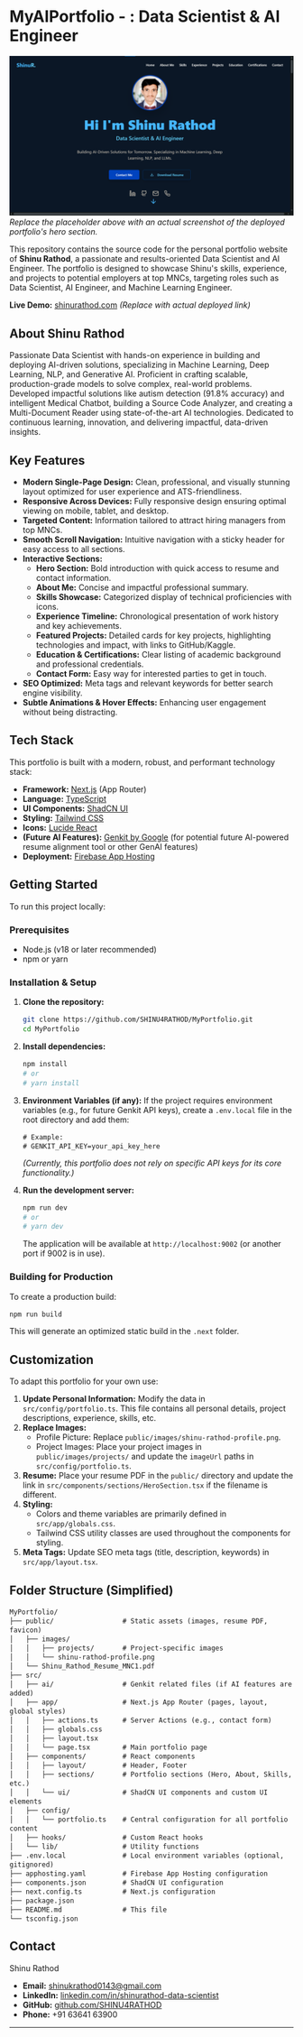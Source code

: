 
# MyAIPortfolio - : Data Scientist & AI Engineer

![MyAIPortfolio Hero Section Screenshot](livedemo.png)
*Replace the placeholder above with an actual screenshot of the deployed portfolio's hero section.*

This repository contains the source code for the personal portfolio website of **Shinu Rathod**, a passionate and results-oriented Data Scientist and AI Engineer. The portfolio is designed to showcase Shinu's skills, experience, and projects to potential employers at top MNCs, targeting roles such as Data Scientist, AI Engineer, and Machine Learning Engineer.

**Live Demo:** [shinurathod.com](https://shinurathod.com) *(Replace with actual deployed link)*

## About Shinu Rathod

Passionate Data Scientist with hands-on experience in building and deploying AI-driven solutions, specializing in Machine Learning, Deep Learning, NLP, and Generative AI. Proficient in crafting scalable, production-grade models to solve complex, real-world problems. Developed impactful solutions like autism detection (91.8% accuracy) and intelligent Medical Chatbot, building a Source Code Analyzer, and creating a Multi-Document Reader using state-of-the-art AI technologies. Dedicated to continuous learning, innovation, and delivering impactful, data-driven insights.

## Key Features

*   **Modern Single-Page Design:** Clean, professional, and visually stunning layout optimized for user experience and ATS-friendliness.
*   **Responsive Across Devices:** Fully responsive design ensuring optimal viewing on mobile, tablet, and desktop.
*   **Targeted Content:** Information tailored to attract hiring managers from top MNCs.
*   **Smooth Scroll Navigation:** Intuitive navigation with a sticky header for easy access to all sections.
*   **Interactive Sections:**
    *   **Hero Section:** Bold introduction with quick access to resume and contact information.
    *   **About Me:** Concise and impactful professional summary.
    *   **Skills Showcase:** Categorized display of technical proficiencies with icons.
    *   **Experience Timeline:** Chronological presentation of work history and key achievements.
    *   **Featured Projects:** Detailed cards for key projects, highlighting technologies and impact, with links to GitHub/Kaggle.
    *   **Education & Certifications:** Clear listing of academic background and professional credentials.
    *   **Contact Form:** Easy way for interested parties to get in touch.
*   **SEO Optimized:** Meta tags and relevant keywords for better search engine visibility.
*   **Subtle Animations & Hover Effects:** Enhancing user engagement without being distracting.

## Tech Stack

This portfolio is built with a modern, robust, and performant technology stack:

*   **Framework:** [Next.js](https://nextjs.org/) (App Router)
*   **Language:** [TypeScript](https://www.typescriptlang.org/)
*   **UI Components:** [ShadCN UI](https://ui.shadcn.com/)
*   **Styling:** [Tailwind CSS](https://tailwindcss.com/)
*   **Icons:** [Lucide React](https://lucide.dev/)
*   **(Future AI Features):** [Genkit by Google](https://firebase.google.com/docs/genkit) (for potential future AI-powered resume alignment tool or other GenAI features)
*   **Deployment:** [Firebase App Hosting](https://firebase.google.com/docs/app-hosting)

## Getting Started

To run this project locally:

### Prerequisites

*   Node.js (v18 or later recommended)
*   npm or yarn

### Installation & Setup

1.  **Clone the repository:**
    ```bash
    git clone https://github.com/SHINU4RATHOD/MyPortfolio.git
    cd MyPortfolio
    ```

2.  **Install dependencies:**
    ```bash
    npm install
    # or
    # yarn install
    ```

3.  **Environment Variables (if any):**
    If the project requires environment variables (e.g., for future Genkit API keys), create a `.env.local` file in the root directory and add them:
    ```env
    # Example:
    # GENKIT_API_KEY=your_api_key_here
    ```
    *(Currently, this portfolio does not rely on specific API keys for its core functionality.)*

4.  **Run the development server:**
    ```bash
    npm run dev
    # or
    # yarn dev
    ```
    The application will be available at `http://localhost:9002` (or another port if 9002 is in use).

### Building for Production

To create a production build:
```bash
npm run build
```
This will generate an optimized static build in the `.next` folder.


## Customization

To adapt this portfolio for your own use:

1.  **Update Personal Information:** Modify the data in `src/config/portfolio.ts`. This file contains all personal details, project descriptions, experience, skills, etc.
2.  **Replace Images:**
    *   Profile Picture: Replace `public/images/shinu-rathod-profile.png`.
    *   Project Images: Place your project images in `public/images/projects/` and update the `imageUrl` paths in `src/config/portfolio.ts`.
3.  **Resume:** Place your resume PDF in the `public/` directory and update the link in `src/components/sections/HeroSection.tsx` if the filename is different.
4.  **Styling:**
    *   Colors and theme variables are primarily defined in `src/app/globals.css`.
    *   Tailwind CSS utility classes are used throughout the components for styling.
5.  **Meta Tags:** Update SEO meta tags (title, description, keywords) in `src/app/layout.tsx`.

## Folder Structure (Simplified)

```
MyPortfolio/
├── public/                 # Static assets (images, resume PDF, favicon)
│   ├── images/
│   │   ├── projects/       # Project-specific images
│   │   └── shinu-rathod-profile.png
│   └── Shinu_Rathod_Resume_MNC1.pdf
├── src/
│   ├── ai/                 # Genkit related files (if AI features are added)
│   ├── app/                # Next.js App Router (pages, layout, global styles)
│   │   ├── actions.ts      # Server Actions (e.g., contact form)
│   │   ├── globals.css
│   │   ├── layout.tsx
│   │   └── page.tsx        # Main portfolio page
│   ├── components/         # React components
│   │   ├── layout/         # Header, Footer
│   │   ├── sections/       # Portfolio sections (Hero, About, Skills, etc.)
│   │   └── ui/             # ShadCN UI components and custom UI elements
│   ├── config/
│   │   └── portfolio.ts    # Central configuration for all portfolio content
│   ├── hooks/              # Custom React hooks
│   └── lib/                # Utility functions
├── .env.local              # Local environment variables (optional, gitignored)
├── apphosting.yaml         # Firebase App Hosting configuration
├── components.json         # ShadCN UI configuration
├── next.config.ts          # Next.js configuration
├── package.json
├── README.md               # This file
└── tsconfig.json
```

## Contact

Shinu Rathod
*   **Email:** [shinukrathod0143@gmail.com](mailto:shinukrathod0143@gmail.com)
*   **LinkedIn:** [linkedin.com/in/shinurathod-data-scientist](https://www.linkedin.com/in/shinurathod-data-scientist)
*   **GitHub:** [github.com/SHINU4RATHOD](https://github.com/SHINU4RATHOD)
*   **Phone:** +91 63641 63900

---
 
